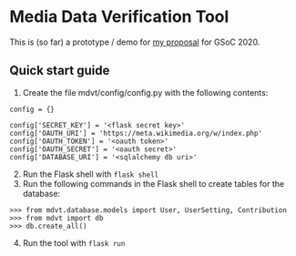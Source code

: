 # Media Data Verification Tool

This is (so far) a prototype / demo for [my proposal](https://phabricator.wikimedia.org/T247576) for GSoC 2020.

## Quick start guide
1. Create the file mdvt/config/config.py with the following contents:
```
config = {}

config['SECRET_KEY'] = '<flask secret key>'
config['OAUTH_URI'] = 'https://meta.wikimedia.org/w/index.php'
config['OAUTH_TOKEN'] = '<oauth token>'
config['OAUTH_SECRET'] = '<oauth secret>'
config['DATABASE_URI'] = '<sqlalchemy db uri>'
```
2. Run the Flask shell with `flask shell`
3. Run the following commands in the Flask shell to create tables for the database:
```
>>> from mdvt.database.models import User, UserSetting, Contribution
>>> from mdvt import db
>>> db.create_all()
```
4. Run the tool with `flask run`
